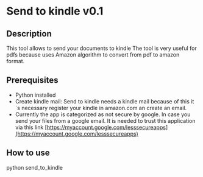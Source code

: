 # Send to kindle v0.1

## Description
This tool allows to send your documents to kindle
The tool is very useful for pdfs because uses Amazon algorithm to convert from pdf to amazon format.


## Prerequisites

* Python installed
* Create kindle mail: Send to kindle needs a kindle mail because of this it´s necessary register your kindle in amazon.com an create an email.
* Currently the app is categorized as not secure by google. In case you send your files from a google email. It is needed to trust this application via this link 
[https://myaccount.google.com/lesssecureapps](https://myaccount.google.com/lesssecureapps)

## How to use 

python send_to_kindle
